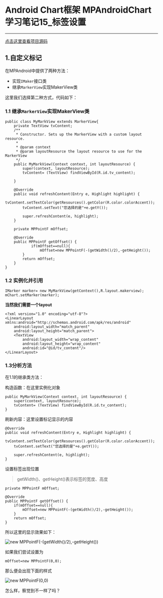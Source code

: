 # Android Chart框架 MPAndroidChart学习笔记15_标签设置
---
[点击这里查看项目源码](https://github.com/mhgd3250905/Android-notes)

## 1.自定义标记
在MPAndroid中提供了两种方法：   

- 实现```IMaker```接口类
- 继承```MarkerView```实现MakerView类

这里我们选择第二种方式，代码如下：

### 1.1 继承```MarkerView```实现MakerView类


	public class MyMarkView extends MarkerView{
	    private TextView tvContent;
	    /**
	     * Constructor. Sets up the MarkerView with a custom layout resource.
	     *
	     * @param context
	     * @param layoutResource the layout resource to use for the MarkerView
	     */
	    public MyMarkView(Context context, int layoutResource) {
	        super(context, layoutResource);
	        tvContent= (TextView) findViewById(R.id.tv_content);
	
	    }
	
	    @Override
	    public void refreshContent(Entry e, Highlight highlight) {
	        tvContent.setTextColor(getResources().getColor(R.color.colorAccent));
	        tvContent.setText("您选择的是"+e.getY());
	
	        super.refreshContent(e, highlight);
	    }
	
	    private MPPointF mOffset;
	
	    @Override
	    public MPPointF getOffset() {
		        if(mOffset==null){
		            mOffset=new MPPointF(-(getWidth()/2),-getHeight());
	        }
	        return mOffset;
    	}
	}

### 1.2 实例化并引用

	IMarker marker= new MyMarkView(getContext(),R.layout.makerview);
    mChart.setMarker(marker);

**当然我们需要一个layout**

	<?xml version="1.0" encoding="utf-8"?>
	<LinearLayout xmlns:android="http://schemas.android.com/apk/res/android"
	    android:layout_width="match_parent"
	    android:layout_height="match_parent">
	    <TextView
	        android:layout_width="wrap_content"
	        android:layout_height="wrap_content"
	        android:id="@id/tv_content"/>
	</LinearLayout>


### 1.3分析方法 ###

在1.1的继承类方法：

构造函数：在这里实例化对象
  
	public MyMarkView(Context context, int layoutResource) {
        super(context, layoutResource);
        tvContent= (TextView) findViewById(R.id.tv_content);
    }

刷新内容：这里设置标记显示的内容

	@Override
    public void refreshContent(Entry e, Highlight highlight) {
        tvContent.setTextColor(getResources().getColor(R.color.colorAccent));
        tvContent.setText("您选择的是"+e.getY());

        super.refreshContent(e, highlight);
    }

设置标签出现位置
> getWidth()、getHeight()表示标签的宽度、高度

	private MPPointF mOffset;

    @Override
    public MPPointF getOffset() {
        if(mOffset==null){
            mOffset=new MPPointF(-(getWidth()/2),-getHeight());
        }
        return mOffset;
    }
所以这里的显示效果如下：

![new MPPointF(-(getWidth()/2),-getHeight())](http://ww1.sinaimg.cn/large/006aPzcjgy1fd7qyi6w7wj30ai0ccaaf)

如果我们尝试设置为   

	mOffset=new MPPointF(0,0);

那么便会出现下面的样式
	
![new MPPointF(0,0)](http://ww1.sinaimg.cn/large/006aPzcjgy1fd7qyozqzfj30ad094jrn)

怎么样，察觉到不一样了吗？
	








